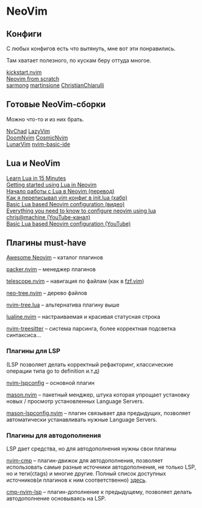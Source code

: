 # NeoVim

## Конфиги

С любых конфигов есть что вытянуть, мне вот эти понравились.

Там хватает полезного, по кускам беру оттуда многое.

[kickstart.nvim](https://github.com/nvim-lua/kickstart.nvim) \
[Neovim from scratch](https://github.com/LunarVim/Neovim-from-scratch) \
[sarmong](https://github.com/sarmong/dotfiles/tree/master/dotconfig/nvim)
[martinsione](https://github.com/martinsione/dotfiles/blob/master/src/.config/nvim/init.lua)
[ChristianChiarulli](https://github.com/ChristianChiarulli/nvim)

## Готовые NeoVim-сборки

Можно что-то и из них брать.

[NvChad](https://github.com/NvChad/NvChad)
[LazyVim](https://github.com/LazyVim/LazyVim) \
[DoomNvim](https://github.com/doom-neovim/doom-nvim)
[CosmicNvim](https://github.com/CosmicNvim/CosmicNvim) \
[LunarVim](https://github.com/LunarVim/LunarVim)
[nvim-basic-ide](https://github.com/LunarVim/nvim-basic-ide)

## Lua и NeoVim

[Learn Lua in 15 Minutes](https://tylerneylon.com/a/learn-lua/) \
[Getting started using Lua in Neovim](https://github.com/nanotee/nvim-lua-guide) \
[Начало работы с Lua в Neovim (перевод)](https://github.com/kuator/nvim-lua-guide-ru) \
[Как я переписывал vim конфиг в init.lua (хабр)](https://habr.com/ru/articles/586808/) \
[Basic Lua based Neovim configuration (видео)](https://www.youtube.com/watch?v=ppMX4LHIuy4) \
[Everything you need to know to configure neovim using lua](https://vonheikemen.github.io/devlog/tools/configuring-neovim-using-lua/) \
[chris@machine (YouTube-канал)](https://www.youtube.com/c/ChrisAtMachine/videos) \
[Basic Lua based Neovim configuration (YouTube)](https://www.youtube.com/watch?v=ppMX4LHIuy4)

## Плагины must-have

[Awesome Neovim](https://github.com/rockerBOO/awesome-neovim) – каталог плагинов

[packer.nvim](https://github.com/wbthomason/packer.nvim) – менеджер плагинов

[telescope.nvim](https://github.com/nvim-telescope/telescope.nvim) – навигация по файлам (как в [fzf.vim](https://github.com/junegunn/fzf.vim))

[neo-tree.nvim](https://github.com/nvim-neo-tree/neo-tree.nvim) – дерево файлов

[nvim-tree.lua](https://github.com/nvim-tree/nvim-tree.lua) – альтернатива плагину выше

[lualine.nvim](https://github.com/nvim-lualine/lualine.nvim/) – настраиваемая и красивая статусная строка

[nvim-treesitter](https://github.com/nvim-treesitter/nvim-treesitter) – система парсинга, более корректная подсветка синтаксиса...

### Плагины для LSP

(LSP позволяет делать корректный рефакторинг, классические операции типа
go to definition и.т.д)

[nvim-lspconfig](https://github.com/neovim/nvim-lspconfig) – основной плагин

[mason.nvim](https://github.com/williamboman/mason.nvim) – пакетный менджер, штука которая упрощает установку новых / просмотр установленных Language Servers.

[mason-lspconfig.nvim](https://github.com/williamboman/mason-lspconfig.nvim) – плагин связывает два предыдущих, позволяет автоматически устанавливать нужные Language Servers.

### Плагины для автодополнения

LSP дает средства, но для автодополнения нужны свои плагины

[nvim-cmp](https://github.com/hrsh7th/nvim-cmp) – плагин-движок для автодополнения, позволяет использовать самые разные источники автодополнения, не только LSP, но и теги(ctags) и многие другие. Полный список доступных источников(и плагинов к ним соответственно) [здесь](https://github.com/hrsh7th/nvim-cmp/wiki/List-of-sources).

[cmp-nvim-lsp](https://github.com/hrsh7th/cmp-nvim-lsp) – плагин-дополнение к предыдущему, позволяет делать автодополнение основываясь на LSP.

